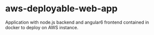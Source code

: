 # aws-deployable-web-app
Application with node.js backend and angular6 frontend contained in docker to deploy on AWS instance.
